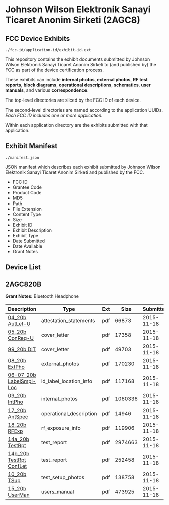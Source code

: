 # Johnson Wilson Elektronik Sanayi Ticaret Anonim Sirketi (2AGC8)
## FCC Device Exhibits

```
./fcc-id/application-id/exhibit-id.ext
```

This repository contains the exhibit documents submitted by Johnson Wilson Elektronik Sanayi Ticaret Anonim Sirketi to (and published by) the FCC as part of the device certification process.

These exhibits can include **internal photos**, **external photos**, **RF test reports**, **block diagrams**, **operational descriptions**, **schematics**, **user manuals**, and various **correspondence**.

The top-level directories are sliced by the FCC ID of each device.

The second-level directories are named according to the application UUIDs. *Each FCC ID includes one or more application.*

Within each application directory are the exhibits submitted with that application. 

## Exhibit Manifest

```
./manifest.json
```

JSON manifest which describes each exhibit submitted by Johnson Wilson Elektronik Sanayi Ticaret Anonim Sirketi and published by the FCC.

- FCC ID
- Grantee Code
- Product Code
- MD5
- Path
- File Extension
- Content Type
- Size
- Exhibit ID
- Exhibit Description
- Exhibit Type
- Date Submitted
- Date Available
- Grant Notes

## Device List
## 2AGC820B
**Grant Notes:** Bluetooth Headphone

| Description | Type | Ext | Size | Submitted | Available |
| ----------- | ---- | --- | ---- | --------- | --------- |
| [04_20b AutLet-U](2AGC820B/8e6745c24683f835bbd09abe6b5cdef8/2815183.pdf) | attestation_statements | pdf | 66873 | 2015-11-18 | 2015-11-18 |
| [05_20b ConReq-U](2AGC820B/8e6745c24683f835bbd09abe6b5cdef8/2815184.pdf) | cover_letter | pdf | 17358 | 2015-11-18 | 2015-11-18 |
| [99_20b DIT](2AGC820B/8e6745c24683f835bbd09abe6b5cdef8/2815198.pdf) | cover_letter | pdf | 49703 | 2015-11-18 | 2015-11-18 |
| [08_20b ExtPho](2AGC820B/8e6745c24683f835bbd09abe6b5cdef8/2815186.pdf) | external_photos | pdf | 170230 | 2015-11-18 | 2015-11-18 |
| [06-07_20b LabelSmpl-Loc](2AGC820B/8e6745c24683f835bbd09abe6b5cdef8/2815185.pdf) | id_label_location_info | pdf | 117168 | 2015-11-18 | 2015-11-18 |
| [09_20b IntPho](2AGC820B/8e6745c24683f835bbd09abe6b5cdef8/2815187.pdf) | internal_photos | pdf | 1060336 | 2015-11-18 | 2015-11-18 |
| [17_20b AntSpec](2AGC820B/8e6745c24683f835bbd09abe6b5cdef8/2815196.pdf) | operational_description | pdf | 14946 | 2015-11-18 | 2015-11-18 |
| [18_20b RFExp](2AGC820B/8e6745c24683f835bbd09abe6b5cdef8/2815197.pdf) | rf_exposure_info | pdf | 119906 | 2015-11-18 | 2015-11-18 |
| [14a_20b TestRpt](2AGC820B/8e6745c24683f835bbd09abe6b5cdef8/2815192.pdf) | test_report | pdf | 2974663 | 2015-11-18 | 2015-11-18 |
| [14b_20b TestRpt ConfLet](2AGC820B/8e6745c24683f835bbd09abe6b5cdef8/2815193.pdf) | test_report | pdf | 252458 | 2015-11-18 | 2015-11-18 |
| [10_20b TSup](2AGC820B/8e6745c24683f835bbd09abe6b5cdef8/2815188.pdf) | test_setup_photos | pdf | 138758 | 2015-11-18 | 2015-11-18 |
| [15_20b UserMan](2AGC820B/8e6745c24683f835bbd09abe6b5cdef8/2815194.pdf) | users_manual | pdf | 473925 | 2015-11-18 | 2015-11-18 |
